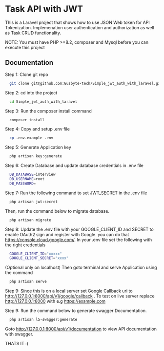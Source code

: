 
# Task API with JWT

This is a Laravel project that shows how to use JSON Web token for API Tokenization. Implemenation user authentication and authorization as well as Task CRUD functionality. 

NOTE: You must have PHP >=8.2, composer and Mysql before you can execute this project




## Documentation

Step 1: Clone git repo

```bash
  git clone git@github.com:Guzbyte-tech/Simple_jwt_auth_with_laravel.git
```
Step 2: cd into the project
```bash
  cd Simple_jwt_auth_with_laravel
```
Step 3: Run the composer install command
```bash
  composer install
```
Step 4: Copy and setup .env file
```bash
  cp .env.example .env
```
Step 5: Generate Application key
```bash
  php artisan key:generate
```

Step 6: Create Database and update database credentials in .env file
```bash
  DB_DATABASE=interview
  DB_USERNAME=root
  DB_PASSWORD=
```
Step 7: Run the following command to set JWT_SECRET in the .env file
```bash
  php artisan jwt:secret
```
Then, run the command below to migrate database.
```bash
  php artisan migrate
```

Step 8: Update the .env file with your GOOGLE_CLIENT_ID and SECRET to enable OAuth2 sign and register with Google. you can do that https://console.cloud.google.com/. In your .env file set the following with the right credentials
```bash
  GOOGLE_CLIENT_ID="xxxxx"
  GOOGLE_CLIENT_SECRET="xxxx"
```
(Optional only on localhost)
Then goto terminal and serve Application using the command 
```bash
  php artisan serve
```


Step 9: Since this is on a local server set Google Callback uri to http://127.0.0.1:8000/api/v1/google/callback .
To test on live server replace http://127.0.0.1:8000 with e.g https://example.com

Step 9: Run the command below to generate swagger Documentation.
```bash
  php artisan l5-swagger:generate
``` 

Goto http://127.0.0.1:8000/api/v1/documentation to view API documentation with swagger.

THATS IT :)